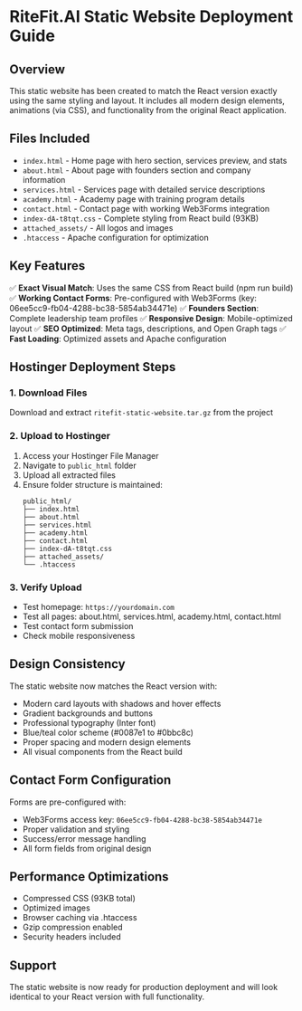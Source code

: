 # RiteFit.AI Static Website Deployment Guide

## Overview
This static website has been created to match the React version exactly using the same styling and layout. It includes all modern design elements, animations (via CSS), and functionality from the original React application.

## Files Included
- `index.html` - Home page with hero section, services preview, and stats
- `about.html` - About page with founders section and company information  
- `services.html` - Services page with detailed service descriptions
- `academy.html` - Academy page with training program details
- `contact.html` - Contact page with working Web3Forms integration
- `index-dA-t8tqt.css` - Complete styling from React build (93KB)
- `attached_assets/` - All logos and images
- `.htaccess` - Apache configuration for optimization

## Key Features
✅ **Exact Visual Match**: Uses the same CSS from React build (npm run build)
✅ **Working Contact Forms**: Pre-configured with Web3Forms (key: 06ee5cc9-fb04-4288-bc38-5854ab34471e)
✅ **Founders Section**: Complete leadership team profiles
✅ **Responsive Design**: Mobile-optimized layout
✅ **SEO Optimized**: Meta tags, descriptions, and Open Graph tags
✅ **Fast Loading**: Optimized assets and Apache configuration

## Hostinger Deployment Steps

### 1. Download Files
Download and extract `ritefit-static-website.tar.gz` from the project

### 2. Upload to Hostinger
1. Access your Hostinger File Manager
2. Navigate to `public_html` folder
3. Upload all extracted files
4. Ensure folder structure is maintained:
   ```
   public_html/
   ├── index.html
   ├── about.html
   ├── services.html
   ├── academy.html
   ├── contact.html
   ├── index-dA-t8tqt.css
   ├── attached_assets/
   └── .htaccess
   ```

### 3. Verify Upload
- Test homepage: `https://yourdomain.com`
- Test all pages: about.html, services.html, academy.html, contact.html
- Test contact form submission
- Check mobile responsiveness

## Design Consistency
The static website now matches the React version with:
- Modern card layouts with shadows and hover effects
- Gradient backgrounds and buttons
- Professional typography (Inter font)
- Blue/teal color scheme (#0087e1 to #0bbc8c)
- Proper spacing and modern design elements
- All visual components from the React build

## Contact Form Configuration
Forms are pre-configured with:
- Web3Forms access key: `06ee5cc9-fb04-4288-bc38-5854ab34471e`
- Proper validation and styling
- Success/error message handling
- All form fields from original design

## Performance Optimizations
- Compressed CSS (93KB total)
- Optimized images
- Browser caching via .htaccess
- Gzip compression enabled
- Security headers included

## Support
The static website is now ready for production deployment and will look identical to your React version with full functionality.